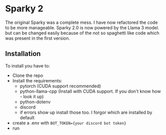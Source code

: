 # Sparky 2
The original Sparky was a complete mess. I have now refactored the code to be more manageable.
Sparky 2.0 is now powered by the Llama 3 model. but can be changed easily because of the not so spaghetti like code which was present in the first version.

## Installation
To install you have to:
* Clone the repo
* Install the requirements:
  * pytorch (CUDA support recommended)
  * python-llama-cpp (Install with CUDA support. If you don't know how - look it up)
  * python-dotenv
  * discord
  * if errors show up install those too. I forgor which are installed by default
* create a .env with `BOT_TOKEN={your discord bot token}`
* run
